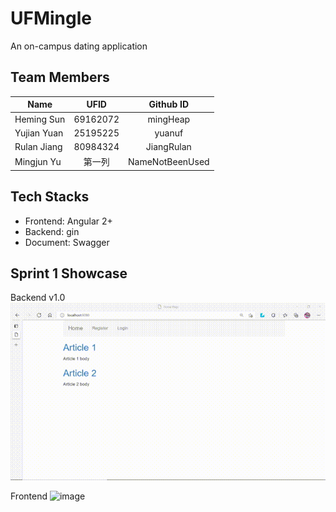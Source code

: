 # UFMingle
An on-campus dating application

## Team Members
| Name      | UFID     | Github ID     |
| ---------- | :-----------:  | :-----------: |
| Heming Sun  | 69162072     | mingHeap     |
| Yujian Yuan | 25195225  | yuanuf     |
| Rulan Jiang | 80984324     | JiangRulan     |
| Mingjun Yu  | 第一列     | NameNotBeenUsed|

## Tech Stacks
* Frontend: Angular 2+
* Backend: gin
* Document: Swagger

## Sprint 1 Showcase
Backend v1.0
![image](https://github.com/NameNotBeenUsed/UFMingle/blob/backend_v1.0/Showcase/backend_v1.gif)

Frontend
![image](https://github.com/NameNotBeenUsed/UFMingle/blob/sprint1/Showcase/frontend_demo.gif)
